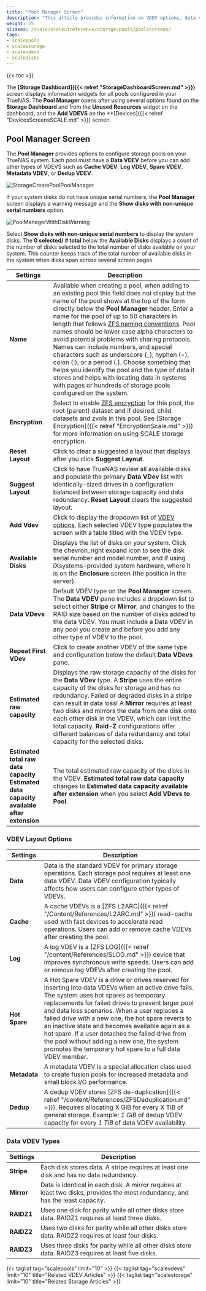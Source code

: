 ```yaml
---
title: "Pool Manager Screen"
description: "This article provides information on VDEV options, data VDEV types and the settings and functions on the **Pool Manager** configuration screen."
weight: 25
aliases: /scale/scaleuireference/storage/pools/poolsscreens/
tags: 
- scalepools
- scalestorage
- scalevdevs
- scaledisks
---
```


{{< toc >}}

The **[Storage Dashboard]({{< relref "StorageDashboardScreen.md" >}})** screen displays information widgets for all pools configured in your TrueNAS. The **Pool Manager** opens after using several options found on the **Storage Dashboard** and from the **Unused Resources** widget on the dashboard, and the **Add VDEVS** on the **[Devices]({{< relref "DevicesScreensSCALE.md" >}}) screen.

## Pool Manager Screen

The **Pool Manager** provides options to configure storage pools on your TrueNAS system. Each pool must have a **Data VDEV** before you can add other types of VDEVS such as **Cache VDEV**, **Log VDEV**, **Spare VDEV**, **Metadata VDEV**, or **Dedup VDEV**.

![StorageCreatePoolPoolManager](/images/SCALE/22.12/StorageCreatePoolPoolManager.png "Storage Create Pool > Pool Manager") 

If your system disks do not have unique serial numbers, the **Pool Manager** screen displays a warning message and the **Show disks with non-unique serial numbers** option. 

![PoolManagerWithDiskWarning](/images/SCALE/22.02/PoolManagerWithDiskWarning.png "TrueNAS SCALE Pool Manager")

Select **Show disks with non-unique serial numbers** to display the system disks.
The **0 selected/ *#* total** below the **Available Disks** displays a count of the number of disks selected to the total number of disks available on your system. 
This counter keeps track of the total number of available disks in the system when disks span across several screen pages.

| Settings | Description |
|----------|-------------|
| **Name** | Available when creating a pool, when adding to an existing pool this field does not display but the name of the pool shows at the top of the form directly below the **Pool Manager** header. Enter a name for the pool of up to 50 characters in length that follows [ZFS naming conventions](https://docs.oracle.com/cd/E23824_01/html/821-1448/gbcpt.html). Pool names should be lower case alpha characters to avoid potential problems with sharing protocols. Names can include numbers, and special characters such as underscore (_), hyphen (-), colon (:), or a period (.). Choose something that helps you identify the pool and the type of data it stores and helps with locating data in systems with pages or hundreds of storage pools configured on the system. |
| **Encryption** | Select to enable [ZFS encryption](https://zfsonlinux.org/manpages/0.8.3/man8/zfs.8.html) for this pool, the root (parent) dataset and if desired, child datasets and zvols in this pool. See [Storage Encryption]({{< relref "EncryptionScale.md" >}}) for more information on using SCALE storage encryption. |
| **Reset Layout** | Click to clear a suggested a layout that displays after you click **Suggest Layout**. |
| **Suggest Layout** | Click to have TrueNAS review all available disks and populate the primary **Data VDev** list with identically-sized drives in a configuration balanced between storage capacity and data redundancy. **Reset Layout** clears the suggested layout. |
| **Add Vdev** | Click to display the dropdown list of [VDEV options](#vdev-options). Each selected VDEV type populates the screen with a table titled with the VDEV type. |
| **Available Disks** | Displays the list of disks on your system. Click the <span class="material-icons">chevron_right</span> expand icon to see the disk serial number and model number, and if using iXsystems-provided system hardware, where it is on the **Enclosure** screen (the position in the server). |
| **Data VDevs** | Default VDEV type on the **Pool Manager** screen. The **Data VDEV** pane includes a dropdown list to select either **Stripe** or **Mirror**, and changes to the RAID size based on the number of disks added to the data VDEV. You must include a Data VDEV in any pool you create and before you add any other type of VDEV to the pool. |
| **Repeat First VDev** | Click to create another VDEV of the same type and configuration below the default **Data VDevs** pane. |
| **Estimated raw capacity** | Displays the raw storage capacity of the disks for the **Data VDev** type. A **Stripe** uses the entire capacity of the disks for storage and has no redundancy. Failed or degraded disks in a stripe can result in data loss! A **Mirror** requires at least two disks and mirrors the data from one disk onto each other disk in the VDEV, which can limit the total capacity. **Raid-Z** configurations offer different balances of data redundancy and total capacity for the selected disks. |
| **Estimated total raw data capacity**<br>**Estimated data capacity available after extension** | The total estimated raw capacity of the disks in the VDEV. **Estimated total raw data capacity** changes to **Estimated data capacity available after extension** when you select **Add VDevs to Pool**. |

### VDEV Layout Options

| Settings | Description |
|----------|-------------|
| **Data** | Data is the standard VDEV for primary storage operations. Each storage pool requires at least one data VDEV. Data VDEV configuration typically affects how users can configure other types of VDEVs. |
| **Cache** | A cache VDEVs is a [ZFS L2ARC]({{< relref "/Content/References/L2ARC.md" >}}) read-cache used with fast devices to accelerate read operations. Users can add or remove cache VDEVs after creating the pool. |
| **Log** | A log VDEV is a [ZFS LOG]({{< relref "/content/References/SLOG.md" >}}) device that improves synchronous write speeds. Users can add or remove log VDEVs after creating the pool. |
| **Hot Spare** | A Hot Spare VDEV is a drive or drives reserved for inserting into data VDEVs when an active drive fails. The system uses hot spares as temporary replacements for failed drives to prevent larger pool and data loss scenarios. When a user replaces a failed drive with a new one, the hot spare reverts to an inactive state and becomes available again as a hot spare. If a user detaches the failed drive from the pool without adding a new one, the system promotes the temporary hot spare to a full data VDEV member. |
| **Metadata** | A metadata VDEV is a special allocation class used to create fusion pools for increased metadata and small block I/O performance. |
| **Dedup** | A dedup VDEV stores [ZFS de-duplication]({{< relref "/content/References/ZFSDeduplication.md" >}}). Requires allocating X GiB for every X TiB of general storage. Example: *1 GiB* of dedup VDEV capacity for every *1 TiB* of data VDEV availability. |

### Data VDEV Types

| Settings | Description |
|----------|-------------|
| **Stripe** | Each disk stores data. A stripe requires at least one disk and has no data redundancy. |
| **Mirror** | Data is identical in each disk. A mirror requires at least two disks, provides the most redundancy, and has the least capacity. |
| **RAIDZ1** | Uses one disk for parity while all other disks store data. RAIDZ1 requires at least three disks. |
| **RAIDZ2** | Uses two disks for parity while all other disks store data. RAIDZ2 requires at least four disks. |
| **RAIDZ3** | Uses three disks for parity while all other disks store data. RAIDZ3 requires at least five disks. |


{{< taglist tag="scalepools" limit="10" >}}
{{< taglist tag="scalevdevs" limit="10" title="Related VDEV Articles" >}}
{{< taglist tag="scalestorage" limit="10" title="Related Storage Articles" >}}